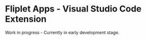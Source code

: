 # Fliplet Apps - Visual Studio Code Extension

Work in progress - Currently in early development stage.